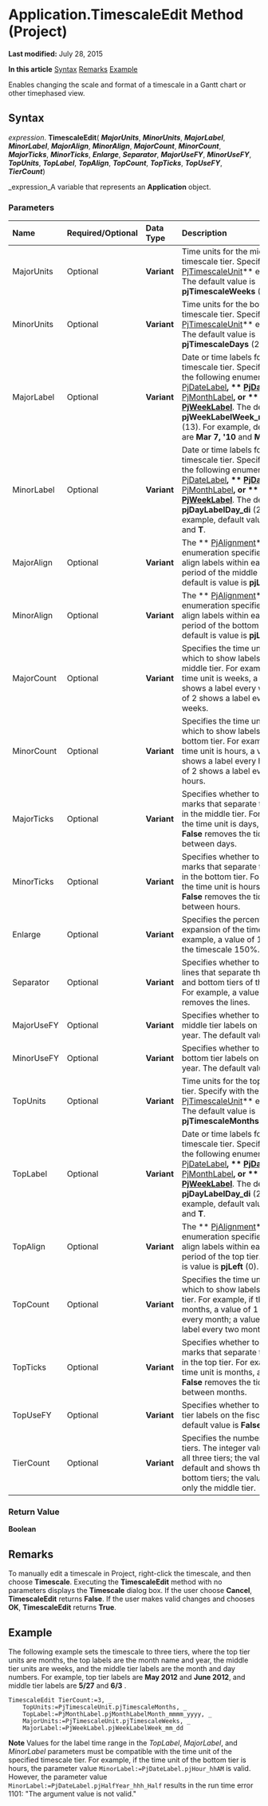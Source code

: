 
# Application.TimescaleEdit Method (Project)

 **Last modified:** July 28, 2015

 **In this article**
 [Syntax](#sectionSection0)
 [Remarks](#sectionSection1)
 [Example](#sectionSection2)


Enables changing the scale and format of a timescale in a Gantt chart or other timephased view.


## Syntax
<a name="sectionSection0"> </a>

 _expression_. **TimescaleEdit**( **_MajorUnits_**,  **_MinorUnits_**,  **_MajorLabel_**,  **_MinorLabel_**,  **_MajorAlign_**,  **_MinorAlign_**,  **_MajorCount_**,  **_MinorCount_**,  **_MajorTicks_**,  **_MinorTicks_**,  **_Enlarge_**,  **_Separator_**,  **_MajorUseFY_**,  **_MinorUseFY_**,  **_TopUnits_**,  **_TopLabel_**,  **_TopAlign_**,  **_TopCount_**,  **_TopTicks_**,  **_TopUseFY_**,  **_TierCount_**)

 _expression_A variable that represents an  **Application** object.


### Parameters



|**Name**|**Required/Optional**|**Data Type**|**Description**|
|:-----|:-----|:-----|:-----|
|MajorUnits|Optional| **Variant**|Time units for the middle timescale tier. Specify with the  ** [PjTimescaleUnit](17323cf1-2889-b641-1011-26f115eb0d2b.md)** enumeration. The default value is **pjTimescaleWeeks** (3).|
|MinorUnits|Optional| **Variant**|Time units for the bottom timescale tier. Specify with the  ** [PjTimescaleUnit](17323cf1-2889-b641-1011-26f115eb0d2b.md)** enumeration. The default value is **pjTimescaleDays** (2).|
|MajorLabel|Optional| **Variant**|Date or time labels for the middle timescale tier. Specify with one of the following enumerations:  ** [PjDateLabel](ece69c4d-35fc-a795-8acb-1ff79df9fe1c.md)**,  ** [PjDayLabel](13bd572e-446a-f91d-ca6d-d759a3b79383.md)**,  ** [PjMonthLabel](5d49cf70-e15e-3734-ae1c-267f5ae0f917.md)**, or  ** [PjWeekLabel](b1249491-1e96-6b85-83c2-214455267c62.md)**. The default value is  **pjWeekLabelWeek_mmm_dd_yyy** (13). For example, default values are **Mar 7, '10** and **Mar 14, '10**.|
|MinorLabel|Optional| **Variant**|Date or time labels for the bottom timescale tier. Specify with one of the following enumerations:  ** [PjDateLabel](ece69c4d-35fc-a795-8acb-1ff79df9fe1c.md)**,  ** [PjDayLabel](13bd572e-446a-f91d-ca6d-d759a3b79383.md)**,  ** [PjMonthLabel](5d49cf70-e15e-3734-ae1c-267f5ae0f917.md)**, or  ** [PjWeekLabel](b1249491-1e96-6b85-83c2-214455267c62.md)**. The default value is  **pjDayLabelDay_di** (20). For example, default values are **S**,  **M**, and  **T**.|
|MajorAlign|Optional| **Variant**|The  ** [PjAlignment](925376b3-c8aa-3326-5693-71dd3510f28c.md)** enumeration specifies how to align labels within each time period of the middle tier. The default is value is **pjLeft** (0).|
|MinorAlign|Optional| **Variant**|The  ** [PjAlignment](925376b3-c8aa-3326-5693-71dd3510f28c.md)** enumeration specifies how to align labels within each time period of the bottom tier. The default is value is **pjLeft** (0).|
|MajorCount|Optional| **Variant**|Specifies the time unit interval in which to show labels for the middle tier. For example, if the time unit is weeks, a value of 1 shows a label every week; a value of 2 shows a label every two weeks.|
|MinorCount|Optional| **Variant**|Specifies the time unit interval in which to show labels for the bottom tier. For example, if the time unit is hours, a value of 1 shows a label every hour; a value of 2 shows a label every two hours.|
|MajorTicks|Optional| **Variant**|Specifies whether to show tick marks that separate time periods in the middle tier. For example, if the time unit is days, a value of  **False** removes the tick marks between days.|
|MinorTicks|Optional| **Variant**|Specifies whether to show tick marks that separate time periods in the bottom tier. For example, if the time unit is hours, a value of  **False** removes the tick marks between hours.|
|Enlarge|Optional| **Variant**|Specifies the percent of horizontal expansion of the timescale. For example, a value of 150 expands the timescale 150%.|
|Separator|Optional| **Variant**|Specifies whether to show the lines that separate the top, middle, and bottom tiers of the timescale. For example, a value of  **False** removes the lines.|
|MajorUseFY|Optional| **Variant**|Specifies whether to base the middle tier labels on the fiscal year. The default value is  **False**.|
|MinorUseFY|Optional| **Variant**|Specifies whether to base the bottom tier labels on the fiscal year. The default value is  **False**.|
|TopUnits|Optional| **Variant**|Time units for the top timescale tier. Specify with the  ** [PjTimescaleUnit](17323cf1-2889-b641-1011-26f115eb0d2b.md)** enumeration. The default value is **pjTimescaleMonths** (2).|
|TopLabel|Optional| **Variant**|Date or time labels for the top timescale tier. Specify with one of the following enumerations:  ** [PjDateLabel](ece69c4d-35fc-a795-8acb-1ff79df9fe1c.md)**,  ** [PjDayLabel](13bd572e-446a-f91d-ca6d-d759a3b79383.md)**,  ** [PjMonthLabel](5d49cf70-e15e-3734-ae1c-267f5ae0f917.md)**, or  ** [PjWeekLabel](b1249491-1e96-6b85-83c2-214455267c62.md)**. The default value is  **pjDayLabelDay_di** (20). For example, default values are **S**,  **M**, and  **T**.|
|TopAlign|Optional| **Variant**|The  ** [PjAlignment](925376b3-c8aa-3326-5693-71dd3510f28c.md)** enumeration specifies how to align labels within each time period of the top tier. The default is value is **pjLeft** (0).|
|TopCount|Optional| **Variant**|Specifies the time unit interval in which to show labels for the top tier. For example, if the time unit is months, a value of 1 shows a label every month; a value of 2 shows a label every two months.|
|TopTicks|Optional| **Variant**|Specifies whether to show tick marks that separate time periods in the top tier. For example, if the time unit is months, a value of  **False** removes the tick marks between months.|
|TopUseFY|Optional| **Variant**|Specifies whether to base the top tier labels on the fiscal year. The default value is  **False**.|
|TierCount|Optional| **Variant**|Specifies the number of timescale tiers. The integer value 3 shows all three tiers; the value 2 is default and shows the middle and bottom tiers; the value 1 shows only the middle tier.|

### Return Value

 **Boolean**


## Remarks
<a name="sectionSection1"> </a>

To manually edit a timescale in Project, right-click the timescale, and then choose  **Timescale**. Executing the  **TimescaleEdit** method with no parameters displays the **Timescale** dialog box. If the user choose **Cancel**,  **TimescaleEdit** returns **False**. If the user makes valid changes and chooses  **OK**,  **TimescaleEdit** returns **True**.


## Example
<a name="sectionSection2"> </a>

The following example sets the timescale to three tiers, where the top tier units are months, the top labels are the month name and year, the middle tier units are weeks, and the middle tier labels are the month and day numbers. For example, top tier labels are  **May 2012** and **June 2012**, and middle tier labels are  **5/27** and **6/3** .


```
TimescaleEdit TierCount:=3, _ 
    TopUnits:=PjTimescaleUnit.pjTimescaleMonths, _ 
    TopLabel:=PjMonthLabel.pjMonthLabelMonth_mmmm_yyyy, _ 
    MajorUnits:=PjTimescaleUnit.pjTimescaleWeeks, _ 
    MajorLabel:=PjWeekLabel.pjWeekLabelWeek_mm_dd
```


 **Note**  Values for the label time range in the  _TopLabel_,  _MajorLabel_, and  _MinorLabel_ parameters must be compatible with the time unit of the specified timescale tier. For example, if the time unit of the bottom tier is hours, the parameter value `MinorLabel:=PjDateLabel.pjHour_hhAM` is valid. However, the parameter value `MinorLabel:=PjDateLabel.pjHalfYear_hhh_Half` results in the run time error 1101: "The argument value is not valid."

